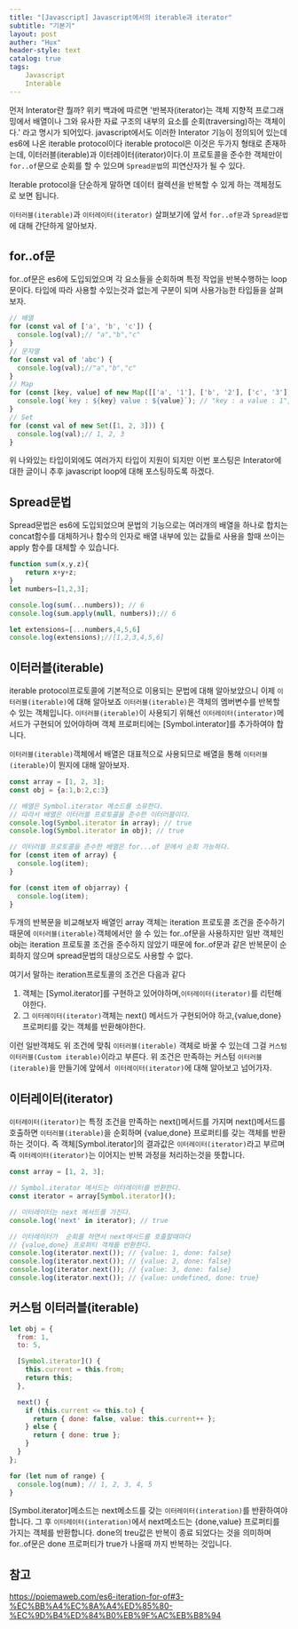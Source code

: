 ```yaml
---
title: "[Javascript] Javascript에서의 iterable과 iterator"
subtitle: "기본기"
layout: post
auther: "Hux"
header-style: text
catalog: true
tags:
    Javascript
    Interable
---
```


먼저 Interator란 뭘까?
위키 백과에 따르면 '반복자(iterator)는 객체 지향적 프로그래밍에서 배열이나 그와 유사한 자료 구조의 내부의 요소를 순회(traversing)하는 객체이다.' 라고 명시가 되어있다.
javascript에서도 이러한 Interator 기능이 정의되어 있는데 es6에 나온 iterable protocol이다
iterable protocol은 이것은 두가지 형태로 존재하는데, 이터러블(iterable)과 이터레이터(iterator)이다.이 프로토콜을 준수한 객체만이 `for..of`문으로 순회를 할 수 있으며 `Spread문법`의 피연산자가 될 수 있다.

Iterable protocol을 단순하게 말하면 데이터 컬렉션을 반복할 수 있게 하는 객체정도로 보면 됩니다.

`이터러블(iterable)`과 `이터레이터(iterator)` 살펴보기에 앞서 `for..of문`과 `Spread문법`에 대해 간단하게 알아보자.


for..of문
---
for..of문은 es6에 도입되었으며 각 요소들을 순회하며 특정 작업을 반복수행하는 loop문이다.
타입에 따라 사용할 수있는것과 없는게 구분이 되며 사용가능한 타입들을 살펴보자.

```js
// 배열
for (const val of ['a', 'b', 'c']) {
  console.log(val);// "a","b","c"
}
// 문자열
for (const val of 'abc') {
  console.log(val);//"a","b","c"
}
// Map
for (const [key, value] of new Map([['a', '1'], ['b', '2'], ['c', '3']])) {
  console.log(`key : ${key} value : ${value}`); // "key : a value : 1", "key : b value : 2", ...
}
// Set
for (const val of new Set([1, 2, 3])) {
  console.log(val);// 1, 2, 3
}
```
위 나와있는 타입이외에도 여러가지 타입이 지원이 되지만 이번 포스팅은 Interator에 대한 글이니 추후 javascript loop에 대해 포스팅하도록 하겠다.

Spread문법
---
Spread문법은 es6에 도입되었으며 문법의 기능으로는 여러개의 배열을 하나로 합치는 concat함수를 대체하거나 함수의 인자로 배열 내부에 있는 값들로 사용을 할때 쓰이는 apply 함수를 대체할 수 있습니다.
```js
function sum(x,y,z){
    return x+y+z;
}
let numbers=[1,2,3];

console.log(sum(...numbers)); // 6
console.log(sum.apply(null, numbers));// 6

let extensions=[...numbers,4,5,6]
console.log(extensions);//[1,2,3,4,5,6]
```



이터러블(iterable)
---
iterable protocol프로토콜에 기본적으로 이용되는 문법에 대해 알아보았으니 이제 `이터러블(iterable)`에 대해 알아보죠
`이터러블(iterable)`은 객체의 멤버변수를 반복할 수 있는 객체입니다. `이터러블(iterable)`이 사용되기 위해선 
`이터레이터(interator)`메서드가 구현되어 있어야하며 객체 프로퍼티에는 [Symbol.interator]를 추가하여야 합니다.

 `이터러블(iterable)`객체에서 배열은 대표적으로 사용되므로 배열을 통해 `이터러블(iterable)`이 뭔지에 대해 알아보자.

```js
const array = [1, 2, 3];
const obj = {a:1,b:2,c:3}

// 배열은 Symbol.iterator 메소드를 소유한다.
// 따라서 배열은 이터러블 프로토콜을 준수한 이터러블이다.
console.log(Symbol.iterator in array); // true
console.log(Symbol.iterator in obj); // true

// 이터러블 프로토콜을 준수한 배열은 for...of 문에서 순회 가능하다.
for (const item of array) {
  console.log(item);
}

for (const item of objarray) {
  console.log(item);
}
```

두개의 반복문을 비교해보자 
배열인 array 객체는 iteration 프로토콜 조건을 준수하기 때문에 `이터러블(iterable)`객체에서만 쓸 수 있는 for..of문을 
사용하지만 일반 객체인 obj는 iteration 프로토콜 조건을 준수하지 않았기 때문에 for..of문과 같은
반복문이 순회하지 않으며 spread문법의 대상으로도 사용할 수 없다.

여기서 말하는 iteration프로토콜의 조건은 다음과 같다
1. 객체는 [Symol.iterator]를 구현하고 있어야하며,`이터레이터(iterator)`를 리턴해야한다.
2. 그 `이터레이터(iterator)`객체는 next() 메서드가 구현되어야 하고,{value,done} 프로퍼티를 갖는 객체를 반환해야한다.


이런 일반객체도 위 조건에 맞춰 `이터러블(iterable)` 객체로 바꿀 수 있는데 그걸 `커스텀 이터러블(Custom iterable)`이라고 부른다.
위 조건은 만족하는 커스텀 `이터러블(iterable)`을 만들기에 앞에서` 이터레이터(iterator)`에 대해 알아보고 넘어가자.


이터레이터(iterator)
---
`이터레이터(iterator)`는 특정 조건을 만족하는 next()메서드를 가지며 next()메서드를 호출하면 
`이터러블(iterable)`을 순회하며 {value,done} 프로퍼티를 갖는 객체를 반환하는 것이다.
즉 객체[Symbol.iterator]의 결과값은 `이터레이터(iterator)`라고 부르며 
즉 `이터레이터(iterator)`는 이어지는 반복 과정을 처리하는것을 뜻합니다.

```js
const array = [1, 2, 3];

// Symbol.iterator 메서드는 이터레이터를 반환한다.
const iterator = array[Symbol.iterator]();

// 이터레이터는 next 메서드를 가진다.
console.log('next' in iterator); // true

// 이터레이터가  순회를 하면서 next메서드를 호출할때마다
// {value,done} 프로퍼티 객체를 반환한다.
console.log(iterator.next()); // {value: 1, done: false}
console.log(iterator.next()); // {value: 2, done: false}
console.log(iterator.next()); // {value: 3, done: false}
console.log(iterator.next()); // {value: undefined, done: true}
```


커스텀 이터러블(iterable)
---
```js
let obj = {
  from: 1,
  to: 5,

  [Symbol.iterator]() {
    this.current = this.from;
    return this;
  },

  next() {
    if (this.current <= this.to) {
      return { done: false, value: this.current++ };
    } else {
      return { done: true };
    }
  }
};

for (let num of range) {
  console.log(num); // 1, 2, 3, 4, 5
}
```
[Symbol.iterator]메소드는 next메소드를 갖는 `이터레이터(interation)`를 반환하여야 합니다.
그 후 `이터레이터(interation)`에서 next메소드는 {done,value} 프로퍼티를 가지는 객체를 반환합니다.
done의 treu값은 반복이 종료 되었다는 것을 의미하며 for..of문은 done 프로퍼티가 true가 나올때 까지 반복하는 것입니다.


<!-- 마치며...
---
막연하게 for..of문과 spread문을 쓰며 안에 구조에 대해선 두루뭉실하게 알고 있었는데
오늘 이렇게 이터러블과 이터레이터에 대해서 정리하는 글을 쓰며 정확하게 집고 알아가게 되었던 것 같다. -->




참고
---
<https://poiemaweb.com/es6-iteration-for-of#3-%EC%BB%A4%EC%8A%A4%ED%85%80-%EC%9D%B4%ED%84%B0%EB%9F%AC%EB%B8%94>







